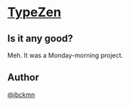 [TypeZen](http://jbckmn.github.io/TypeZen/)
======

## Is it any good?

Meh. It was a Monday-morning project.

## Author

[@jbckmn](http://twitter.com/jbckmn)